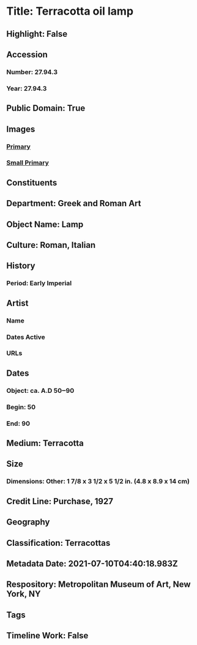# Title: Terracotta oil lamp
## Highlight: False
## Accession
### Number: 27.94.3
### Year: 27.94.3
## Public Domain: True
## Images
### [Primary](https://images.metmuseum.org/CRDImages/gr/original/sf27943.jpg)
### [Small Primary](https://images.metmuseum.org/CRDImages/gr/web-large/sf27943.jpg)
## Constituents
## Department: Greek and Roman Art
## Object Name: Lamp
## Culture: Roman, Italian
## History
### Period: Early Imperial
## Artist
### Name
### Dates Active
### URLs
## Dates
### Object: ca. A.D 50‒90
### Begin: 50
### End: 90
## Medium: Terracotta
## Size
### Dimensions: Other: 1 7/8 x 3 1/2 x 5 1/2 in. (4.8 x 8.9 x 14 cm)
## Credit Line: Purchase, 1927
## Geography
## Classification: Terracottas
## Metadata Date: 2021-07-10T04:40:18.983Z
## Respository: Metropolitan Museum of Art, New York, NY
## Tags
## Timeline Work: False
